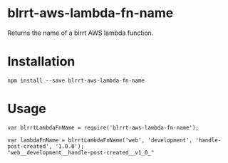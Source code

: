 # blrrt-aws-lambda-fn-name

Returns the name of a blrrt AWS lambda function.

# Installation

    npm install --save blrrt-aws-lambda-fn-name

# Usage

    var blrrtLambdaFnName = require('blrrt-aws-lambda-fn-name');

    var lambdaFnName = blrrtLambdaFnName('web', 'development', 'handle-post-created', '1.0.0');
    "web__development__handle-post-created__v1_0_"
